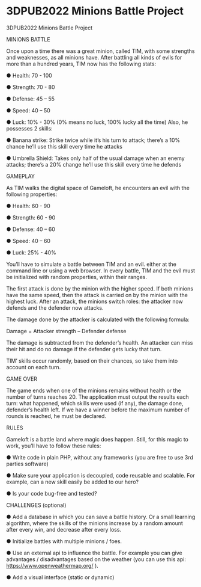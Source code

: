 # 3DPUB2022 Minions Battle Project
3DPUB2022 Minions Battle Project
 

MINIONS BATTLE 

Once upon a time there was a great minion, called TIM, with some strengths and weaknesses, as all minions have.
After battling all kinds of evils for more than a hundred years, TIM now has the following stats:

   ●	Health: 70 - 100

   ●	Strength: 70 - 80

   ●	Defense: 45 – 55

   ●	Speed: 40 – 50

   ●	Luck: 10% - 30% (0% means no luck, 100% lucky all the time) Also, he possesses 2 skills:

   ●	Banana strike: Strike twice while it’s his turn to attack; there’s a 10% chance he’ll use this skill every time he attacks

   ●	Umbrella Shield: Takes only half of the usual damage when an enemy attacks; there’s a 20% change he’ll use this skill every time he defends



GAMEPLAY 

As TIM walks the digital space of Gameloft, he encounters an evil with the following properties:

   ●	Health: 60 - 90

   ●	Strength: 60 - 90

   ●	Defense: 40 – 60

   ●	Speed: 40 – 60

   ●	Luck: 25% - 40% 

You’ll have to simulate a battle between TIM and an evil. either at the command line or using a web browser. In every battle, TIM and the evil must be initialized with random properties, within their ranges.

The first attack is done by the minion with the higher speed. If both minions have the same speed, then the attack is carried on by the minion with the highest luck. After an attack, the minions switch roles: the attacker now defends and the defender now attacks.

The damage done by the attacker is calculated with the following formula:

Damage = Attacker strength – Defender defense

The damage is subtracted from the defender’s health. An attacker can miss their hit and do no damage if the defender gets lucky that turn.

TIM’ skills occur randomly, based on their chances, so take them into account on each turn.

GAME OVER

 The game ends when one of the minions remains without health or the number of turns reaches 20. The application must output the results each turn: what happened, which skills were used (if any), the damage done, defender’s health left.
If we have a winner before the maximum number of rounds is reached, he must be declared.

RULES 

Gameloft is a battle land where magic does happen. Still, for this magic to work, you’ll have to follow these rules:

   ● Write code in plain PHP, without any frameworks (you are free to use 3rd parties software)

   ● Make sure your application is decoupled, code reusable and scalable. For example, can a new skill easily be added to our hero?

   ● Is your code bug-free and tested?

CHALLENGES (optional)

   ●	Add a database in which you can save a battle history. Or a small learning algorithm, where the skills of the minions increase by a random amount after every win, and decrease after every loss.

   ●	Initialize battles with multiple minions / foes.

   ●	Use an external api to influence the battle. For example you can give advantages / disadvantages based on the weather (you can use this api:  https://www.openweathermap.org/ ).

   ●	Add a visual interface (static or dynamic)
